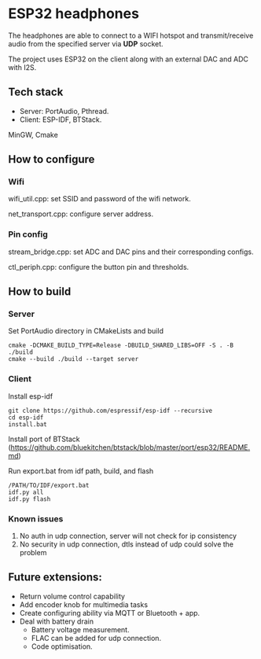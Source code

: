 # ESP32 headphones

The headphones are able to connect to a WIFI hotspot and transmit/receive audio 
from the specified server via **UDP** socket.

The project uses ESP32 on the client along with an external DAC and ADC with I2S.

## Tech stack
- Server: PortAudio, Pthread.
- Client: ESP-IDF, BTStack.

MinGW, Cmake

## How to configure
### Wifi
wifi_util.cpp: set SSID and password of the wifi network.

net_transport.cpp: configure server address.
### Pin config
stream_bridge.cpp: set ADC and DAC pins and their corresponding configs.

ctl_periph.cpp: configure the button pin and thresholds.

## How to build
### Server
Set PortAudio directory in CMakeLists and build
```
cmake -DCMAKE_BUILD_TYPE=Release -DBUILD_SHARED_LIBS=OFF -S . -B ./build
cmake --build ./build --target server
```
### Client
Install esp-idf
```
git clone https://github.com/espressif/esp-idf --recursive
cd esp-idf
install.bat
```

Install port of BTStack (https://github.com/bluekitchen/btstack/blob/master/port/esp32/README.md) 

Run export.bat from idf path, build, and flash
```
/PATH/TO/IDF/export.bat
idf.py all
idf.py flash
```
### Known issues
1. No auth in udp connection, server will not check for ip consistency
2. No security in udp connection, dtls instead of udp could solve the problem

## Future extensions:
- Return volume control capability
- Add encoder knob for multimedia tasks
- Create configuring ability via MQTT or Bluetooth + app.
- Deal with battery drain
  - Battery voltage measurement.
  - FLAC can be added for udp connection.
  - Code optimisation.
